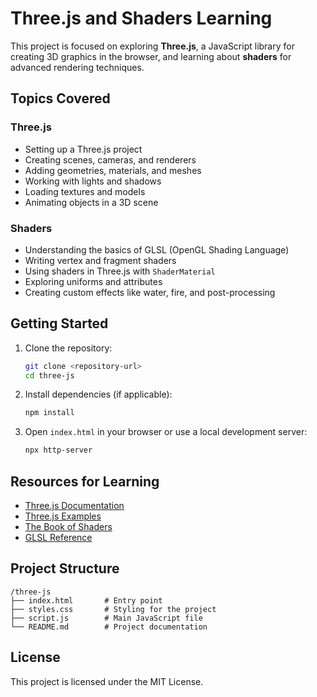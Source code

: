 # Three.js and Shaders Learning

This project is focused on exploring **Three.js**, a JavaScript library for creating 3D graphics in the browser, and learning about **shaders** for advanced rendering techniques.

## Topics Covered

### Three.js

- Setting up a Three.js project
- Creating scenes, cameras, and renderers
- Adding geometries, materials, and meshes
- Working with lights and shadows
- Loading textures and models
- Animating objects in a 3D scene

### Shaders

- Understanding the basics of GLSL (OpenGL Shading Language)
- Writing vertex and fragment shaders
- Using shaders in Three.js with `ShaderMaterial`
- Exploring uniforms and attributes
- Creating custom effects like water, fire, and post-processing

## Getting Started

1. Clone the repository:

   ```bash
   git clone <repository-url>
   cd three-js
   ```

2. Install dependencies (if applicable):

   ```bash
   npm install
   ```

3. Open `index.html` in your browser or use a local development server:
   ```bash
   npx http-server
   ```

## Resources for Learning

- [Three.js Documentation](https://threejs.org/docs/)
- [Three.js Examples](https://threejs.org/examples/)
- [The Book of Shaders](https://thebookofshaders.com/)
- [GLSL Reference](<https://www.khronos.org/opengl/wiki/Core_Language_(GLSL)>)

## Project Structure

```
/three-js
├── index.html       # Entry point
├── styles.css       # Styling for the project
├── script.js        # Main JavaScript file
└── README.md        # Project documentation
```

## License

This project is licensed under the MIT License.
